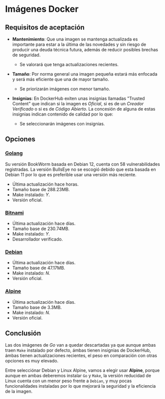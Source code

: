 # Imágenes Docker
## Requisitos de aceptación
- **Mantenimiento**: Que una imagen se mantenga actualizada es importante para estar a la última de las novedades y sin riesgo de producir una deuda técnica futura, además de reducir posibles brechas de seguridad.
    - Se valorará que tenga actualizaciones recientes.

- **Tamaño**: Por norma general una imagen pequeña estará más enfocada y será más eficiente que una de mayor tamaño.
    - Se priorizarán imágenes con menor tamaño.

- **Insignias**: En DockerHub exiten unas insignias llamadas "Trusted Content" que indican si la imagen es *Oficial*, si es de un *Creador Verificado* o si es de *Código Abierto*. La concesión de alguna de estas insignias indican contenido de calidad por lo que:
    - Se seleccionarán imágenes con insignias.

## Opciones
### **[Golang](https://hub.docker.com/_/golang)**
Su versión BookWorm basada en Debian 12, cuenta con 58 vulnerabilidades registradas. La versión BullsEye no se escogió debido que esta basada en Debian 11 por lo que es preferible usar una versión más reciente.
- Última actualización hace horas.
- Tamaño base de 288.23MB.
- Make instalado: *Y*.
- Versión oficial.

### **[Bitnami](https://hub.docker.com/r/bitnami/golang)**
- Última actualización hace días.
- Tamaño base de 230.74MB.
- Make instalado: *Y*.
- Desarrollador verificado.

### **[Debian](https://hub.docker.com/_/debian)**
- Última actualización hace días.
- Tamaño base de 47.17MB.
- Make instalado: *N*.
- Versión oficial.

### **[Alpine](https://hub.docker.com/_/alpine)**
- Última actualización hace días.
- Tamaño base de 3.3MB.
- Make instalado: *N*.
- Versión oficial.

## Conclusión

Las dos imágenes de *Go* van a quedar descartadas ya que aunque ambas traen `Make` instalado por defecto, ámbas tienen insignias de DockerHub, ámbas tienen actualizaciones recientes, el peso en comparación con otras opciones es muy elevado.

Entre selecciónar Debian y Linux Alpine, vamos a elegir usar **Alpine**, porque aunque en ambas deberemos instalar `Go` y `Make`, la versión reducidad de Linux cuenta con un menor peso frente a `Debian`, y muy pocas funcionalidades instaladas por lo que mejorará la seguridad y la eficiencia de la imagen.